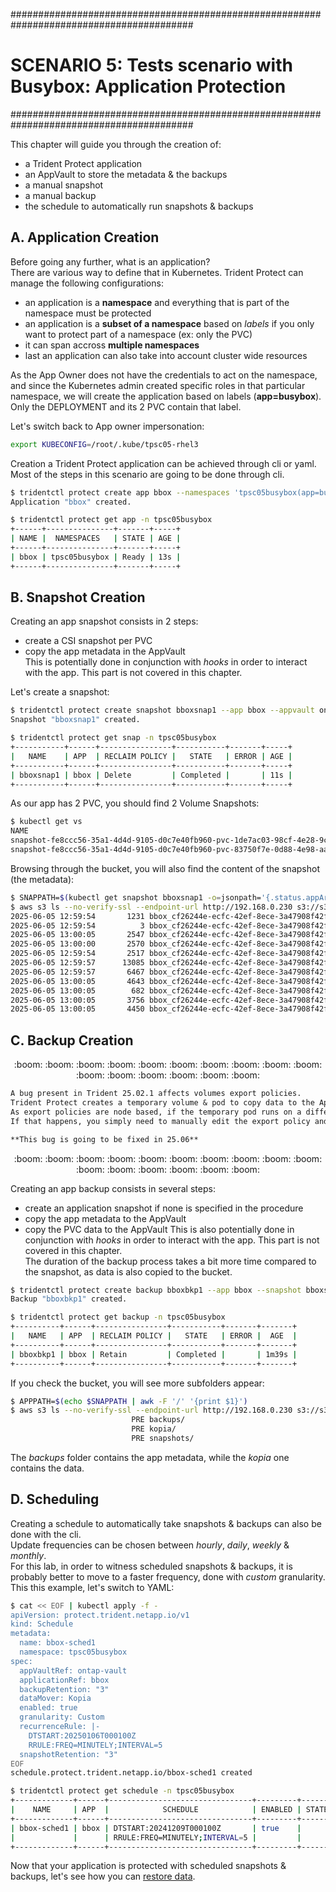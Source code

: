 #########################################################################################
# SCENARIO 5: Tests scenario with Busybox: Application Protection
#########################################################################################  

This chapter will guide you through the creation of:  
- a Trident Protect application  
- an AppVault to store the metadata & the backups  
- a manual snapshot  
- a manual backup  
- the schedule to automatically run snapshots & backups  

## A. Application Creation  

Before going any further, what is an application?  
There are various way to define that in Kubernetes. Trident Protect can manage the following configurations:  
- an application is a **namespace** and everything that is part of the namespace must be protected  
- an application is a **subset of a namespace** based on _labels_ if you only want to protect part of a namespace (ex: only the PVC)  
- it can span accross **multiple namespaces**  
- last an application can also take into account cluster wide resources  

As the App Owner does not have the credentials to act on the namespace, and since the Kubernetes admin created specific roles in that particular namespace, we will create the application based on labels (**app=busybox**). Only the DEPLOYMENT and its 2 PVC contain that label.  

Let's switch back to App owner impersonation:  
```bash
export KUBECONFIG=/root/.kube/tpsc05-rhel3
```

Creation a Trident Protect application can be achieved through cli or yaml.  
Most of the steps in this scenario are going to be done through cli.  
```bash
$ tridentctl protect create app bbox --namespaces 'tpsc05busybox(app=busybox)' -n tpsc05busybox
Application "bbox" created.

$ tridentctl protect get app -n tpsc05busybox
+------+---------------+-------+-----+
| NAME |  NAMESPACES   | STATE | AGE |
+------+---------------+-------+-----+
| bbox | tpsc05busybox | Ready | 13s |
+------+---------------+-------+-----+
```

## B. Snapshot Creation  

Creating an app snapshot consists in 2 steps:  
- create a CSI snapshot per PVC  
- copy the app metadata in the AppVault  
This is potentially done in conjunction with _hooks_ in order to interact with the app. This part is not covered in this chapter.  

Let's create a snapshot:  
```bash
$ tridentctl protect create snapshot bboxsnap1 --app bbox --appvault ontap-vault -n tpsc05busybox
Snapshot "bboxsnap1" created.

$ tridentctl protect get snap -n tpsc05busybox
+-----------+------+----------------+-----------+-------+-----+
|   NAME    | APP  | RECLAIM POLICY |   STATE   | ERROR | AGE |
+-----------+------+----------------+-----------+-------+-----+
| bboxsnap1 | bbox | Delete         | Completed |       | 11s |
+-----------+------+----------------+-----------+-------+-----+
```

As our app has 2 PVC, you should find 2 Volume Snapshots:  
```bash
$ kubectl get vs
NAME                                                                                     READYTOUSE   SOURCEPVC   SOURCESNAPSHOTCONTENT   RESTORESIZE   SNAPSHOTCLASS    SNAPSHOTCONTENT                                    CREATIONTIME   AGE
snapshot-fe8ccc56-35a1-4d4d-9105-d0c7e40fb960-pvc-1de7ac03-98cf-4e28-9ccb-a0c7e814c3bb   true         mydata1                             352Ki         csi-snap-class   snapcontent-acf567df-25c9-46ca-9acf-56c852b17b2e   16m            16m
snapshot-fe8ccc56-35a1-4d4d-9105-d0c7e40fb960-pvc-83750f7e-0d88-4e98-aaee-9e50a8a76a4a   true         mydata2                             352Ki         csi-snap-class   snapcontent-6dc3c7af-1083-440d-9691-08d1fb9b3139   16m            16m
```

Browsing through the bucket, you will also find the content of the snapshot (the metadata):  
```bash
$ SNAPPATH=$(kubectl get snapshot bboxsnap1 -o=jsonpath='{.status.appArchivePath}')
$ aws s3 ls --no-verify-ssl --endpoint-url http://192.168.0.230 s3://s3lod/$SNAPPATH --recursive  
2025-06-05 12:59:54       1231 bbox_cf26244e-ecfc-42ef-8ece-3a47908f42f6/snapshots/20250605125955_bboxsnap1_fe8ccc56-35a1-4d4d-9105-d0c7e40fb960/application.json
2025-06-05 12:59:54          3 bbox_cf26244e-ecfc-42ef-8ece-3a47908f42f6/snapshots/20250605125955_bboxsnap1_fe8ccc56-35a1-4d4d-9105-d0c7e40fb960/exec_hooks.json
2025-06-05 13:00:05       2547 bbox_cf26244e-ecfc-42ef-8ece-3a47908f42f6/snapshots/20250605125955_bboxsnap1_fe8ccc56-35a1-4d4d-9105-d0c7e40fb960/post_snapshot_execHooksRun.json
2025-06-05 13:00:00       2570 bbox_cf26244e-ecfc-42ef-8ece-3a47908f42f6/snapshots/20250605125955_bboxsnap1_fe8ccc56-35a1-4d4d-9105-d0c7e40fb960/pre_snapshot_execHooksRun.json
2025-06-05 12:59:54       2517 bbox_cf26244e-ecfc-42ef-8ece-3a47908f42f6/snapshots/20250605125955_bboxsnap1_fe8ccc56-35a1-4d4d-9105-d0c7e40fb960/resource_backup.json
2025-06-05 12:59:57      13085 bbox_cf26244e-ecfc-42ef-8ece-3a47908f42f6/snapshots/20250605125955_bboxsnap1_fe8ccc56-35a1-4d4d-9105-d0c7e40fb960/resource_backup.tar.gz
2025-06-05 12:59:57       6467 bbox_cf26244e-ecfc-42ef-8ece-3a47908f42f6/snapshots/20250605125955_bboxsnap1_fe8ccc56-35a1-4d4d-9105-d0c7e40fb960/resource_backup_summary.json
2025-06-05 13:00:05       4643 bbox_cf26244e-ecfc-42ef-8ece-3a47908f42f6/snapshots/20250605125955_bboxsnap1_fe8ccc56-35a1-4d4d-9105-d0c7e40fb960/snapshot.json
2025-06-05 13:00:05        682 bbox_cf26244e-ecfc-42ef-8ece-3a47908f42f6/snapshots/20250605125955_bboxsnap1_fe8ccc56-35a1-4d4d-9105-d0c7e40fb960/volume_snapshot_classes.json
2025-06-05 13:00:05       3756 bbox_cf26244e-ecfc-42ef-8ece-3a47908f42f6/snapshots/20250605125955_bboxsnap1_fe8ccc56-35a1-4d4d-9105-d0c7e40fb960/volume_snapshot_contents.json
2025-06-05 13:00:05       4450 bbox_cf26244e-ecfc-42ef-8ece-3a47908f42f6/snapshots/20250605125955_bboxsnap1_fe8ccc56-35a1-4d4d-9105-d0c7e40fb960/volume_snapshots.json
```

## C. Backup Creation  

<p align="center">:boom: :boom: :boom: :boom: :boom: :boom: :boom: :boom: :boom: :boom: :boom: :boom: :boom: :boom: :boom: :boom:</p>  

```diff
A bug present in Trident 25.02.1 affects volumes export policies.  
Trident Protect creates a temporary volume & pod to copy data to the AppVault. In this context, the same export policy as the source PVC will be used. 
As export policies are node based, if the temporary pod runs on a different node, the PVC will never be mounted because the IP addresses do not match.
If that happens, you simply need to manually edit the export policy and change the IP address with 192.168.0.0/24, which is the subnet of the cluster.  

**This bug is going to be fixed in 25.06**
```

<p align="center">:boom: :boom: :boom: :boom: :boom: :boom: :boom: :boom: :boom: :boom: :boom: :boom: :boom: :boom: :boom: :boom:</p>  

Creating an app backup consists in several steps:  
- create an application snapshot if none is specified in the procedure  
- copy the app metadata to the AppVault  
- copy the PVC data to the AppVault
This is also potentially done in conjunction with _hooks_ in order to interact with the app. This part is not covered in this chapter.  
The duration of the backup process takes a bit more time compared to the snapshot, as data is also copied to the bucket.  
```bash
$ tridentctl protect create backup bboxbkp1 --app bbox --snapshot bboxsnap1 --appvault ontap-vault  -n tpsc05busybox
Backup "bboxbkp1" created.

$ tridentctl protect get backup -n tpsc05busybox
+----------+------+----------------+-----------+-------+-------+
|   NAME   | APP  | RECLAIM POLICY |   STATE   | ERROR |  AGE  |
+----------+------+----------------+-----------+-------+-------+
| bboxbkp1 | bbox | Retain         | Completed |       | 1m39s |
+----------+------+----------------+-----------+-------+-------+
```
If you check the bucket, you will see more subfolders appear:  
```bash
$ APPPATH=$(echo $SNAPPATH | awk -F '/' '{print $1}')
$ aws s3 ls --no-verify-ssl --endpoint-url http://192.168.0.230 s3://s3lod/$APPPATH/
                           PRE backups/
                           PRE kopia/
                           PRE snapshots/
```
The *backups* folder contains the app metadata, while the *kopia* one contains the data.  

## D. Scheduling  

Creating a schedule to automatically take snapshots & backups can also be done with the cli.  
Update frequencies can be chosen between _hourly_, _daily_, _weekly_ & _monthly_.  
For this lab, in order to witness scheduled snapshots & backups, it is probably better to move to a faster frequency, done with _custom_ granularity.  
This this example, let's switch to YAML:  
```bash
$ cat << EOF | kubectl apply -f -
apiVersion: protect.trident.netapp.io/v1
kind: Schedule
metadata:
  name: bbox-sched1
  namespace: tpsc05busybox
spec:
  appVaultRef: ontap-vault
  applicationRef: bbox
  backupRetention: "3"
  dataMover: Kopia
  enabled: true
  granularity: Custom
  recurrenceRule: |-
    DTSTART:20250106T000100Z
    RRULE:FREQ=MINUTELY;INTERVAL=5
  snapshotRetention: "3"
EOF
schedule.protect.trident.netapp.io/bbox-sched1 created

$ tridentctl protect get schedule -n tpsc05busybox
+-------------+------+--------------------------------+---------+-------+-----+-------+
|    NAME     | APP  |            SCHEDULE            | ENABLED | STATE | AGE | ERROR |
+-------------+------+--------------------------------+---------+-------+-----+-------+
| bbox-sched1 | bbox | DTSTART:20241209T000100Z       | true    |       | 28s |       |
|             |      | RRULE:FREQ=MINUTELY;INTERVAL=5 |         |       |     |       |
+-------------+------+--------------------------------+---------+-------+-----+-------+
```

Now that your application is protected with scheduled snapshots & backups, let's see how you can [restore data](../2_App_Restore/).  